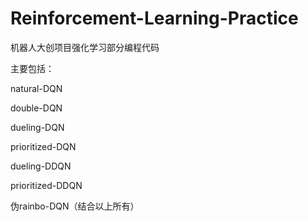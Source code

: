 # Reinforcement-Learning-Practice
机器人大创项目强化学习部分编程代码

主要包括：

natural-DQN

double-DQN

dueling-DQN

prioritized-DQN

dueling-DDQN

prioritized-DDQN

伪rainbo-DQN（结合以上所有）

